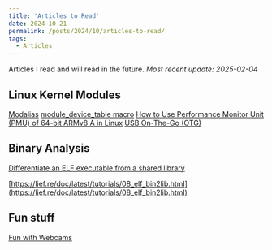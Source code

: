 ```yaml
---
title: 'Articles to Read'
date: 2024-10-21
permalink: /posts/2024/10/articles-to-read/
tags:
  - Articles
---
```


Articles I read and will read in the future.
*Most recent update: 2025-02-04*

## Linux Kernel Modules

[Modalias](https://wiki.archlinux.org/title/Modalias)
[module_device_table macro](https://www.emblogic.com/blog/08/module_device_table-macro/#:~:text=This%20Macro%20is%20used%20by,driver%20and%20builds%20a%20table.)
[How to Use Performance Monitor Unit (PMU) of 64-bit ARMv8 A in Linux](https://zhiyisun.github.io/2016/03/02/How-to-Use-Performance-Monitor-Unit-(PMU)-of-64-bit-ARMv8-A-in-Linux.html)
[USB On-The-Go (OTG)](https://trac.gateworks.com/wiki/linux/OTG)

## Binary Analysis

[Differentiate an ELF executable from a shared library](https://serializethoughts.com/2019/06/29/elf-pic-pie#:~:text=Shared%20libraries%20are%20always%20compiled,any%20address%20in%20the%20memory)

[https://lief.re/doc/latest/tutorials/08_elf_bin2lib.html](https://lief.re/doc/latest/tutorials/08_elf_bin2lib.html)

## Fun stuff

[Fun with Webcams](https://askubuntu.com/questions/348838/how-to-check-available-webcams-from-the-command-line)
